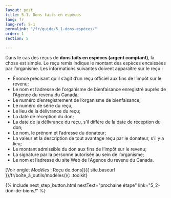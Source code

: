 ```yaml
---
layout: post
title: 5.1. Dons faits en espèces
lang: fr
lang-ref: 5-1
permalink: "/fr/guide/5_1-dons-espèces/"
order: 1
section: 5

---
```

Dans le cas des reçus de **dons faits en espèces (argent comptant)**, la chose est simple. Le reçu remis indique le montant des espèces encaissées par l’organisme. Les informations suivantes doivent apparaître sur le reçu :

* Énoncé précisant qu’il s’agit d’un reçu officiel aux fins de l’impôt sur le revenu;
* Le nom et l’adresse de l’organisme de bienfaisance enregistré auprès de l’Agence du revenu du Canada;
* Le numéro d’enregistrement de l’organisme de bienfaisance;
* Le numéro de série du reçu;
* Le lieu de la délivrance du reçu;
* La date de réception du don;
* La date de la délivrance du reçu, s’il diffère de la date de réception du don;
* Le nom, le prénom et l’adresse du donateur;
* La valeur et la description de tout avantage reçu par le donateur, s’il y a lieu;
* Le montant admissible du don aux fins de l’impôt sur le revenu;
* La signature par la personne autorisée au sein de l’organisme;
* Le nom et l’adresse du site Web de l’Agence du revenu du Canada.

[Voir onglet _Modèles_ : Reçu de dons]({{ site.baseurl }}/fr/boîte_à_outils/modèles/){: .toolkit}

{% include next_step_button.html nextText="prochaine étape" link="5_2-don-de-biens/" %}